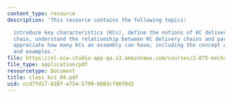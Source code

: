 ```yaml
---
content_type: resource
description: 'This resource contains the following topics:

  introduce key characteristics (KCs), define the notions of KC delivery and KC delivery
  chain, understand the relationship between KC delivery chains and part-to-part location,
  appreciate how many KCs an assembly can have; including the concept of KC conflict,
  and examples.'
file: https://ol-ocw-studio-app-qa.s3.amazonaws.com/courses/2-875-mechanical-assembly-and-its-role-in-product-development-fall-2004/ccd7fd17028fa75457996083cf90f8d2_class_kcs_04.pdf
file_type: application/pdf
resourcetype: Document
title: class_kcs_04.pdf
uid: ccd7fd17-028f-a754-5799-6083cf90f8d2
---
```

